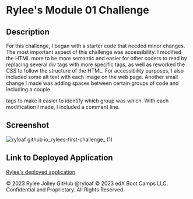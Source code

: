 # Rylee's Module 01 Challenge

## Description

For this challenge, I began with a starter code that needed minor changes. The most important aspect of this challenge was accessibility. I modified the HTML more to be more semantic and easier for other coders to read by replacing several div tags with more specific tags, as well as reworked the CSS to follow the structure of the HTML. For accessibility purposes, I also included some alt text with each image on the web page. Another small change I made was adding spaces between certain groups of code and including a couple <section> tags to make it easier to identify which group was which. With each modification I made, I included a comment line.

## Screenshot

![ryloaf github io_rylees-first-challenge_ (1)](https://github.com/ryloaf/rylees-first-challenge/assets/151485696/00762087-ccc0-4476-b8ba-4684d85d0c62)

## Link to Deployed Application

[Rylee's deployed application](https://ryloaf.github.io/rylees-first-challenge/)

&copy; 2023 Rylee Jolley GitHub @ryloaf
&copy; 2023 edX Boot Camps LLC. Confidential and Proprietary. All Rights Reserved.
